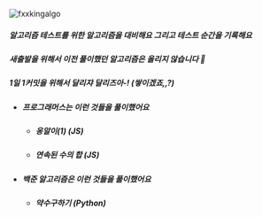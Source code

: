 ![fxxkingalgo](https://user-images.githubusercontent.com/19422885/201504816-e215b557-ae05-48e6-be6e-f2b93569c226.png)

##### 알고리즘 테스트를 위한 알고리즘을 대비해요 그리고 테스트 순간을 기록해요
##### 새출발을 위해서 이전 풀이했던 알고리즘은 올리지 않습니다 🤔
##### 1일 1커밋을 위해서 달리쟈 달리즈아-! (쌓이겠죠,,?)


- ##### 프로그래머스는 이런 것들을 풀이했어요
  - ##### 옹알이(1) (JS)
  - ##### 연속된 수의 합 (JS)

- ##### 백준 알고리즘은 이런 것들을 풀이했어요
  - ##### 약수구하기 (Python)
